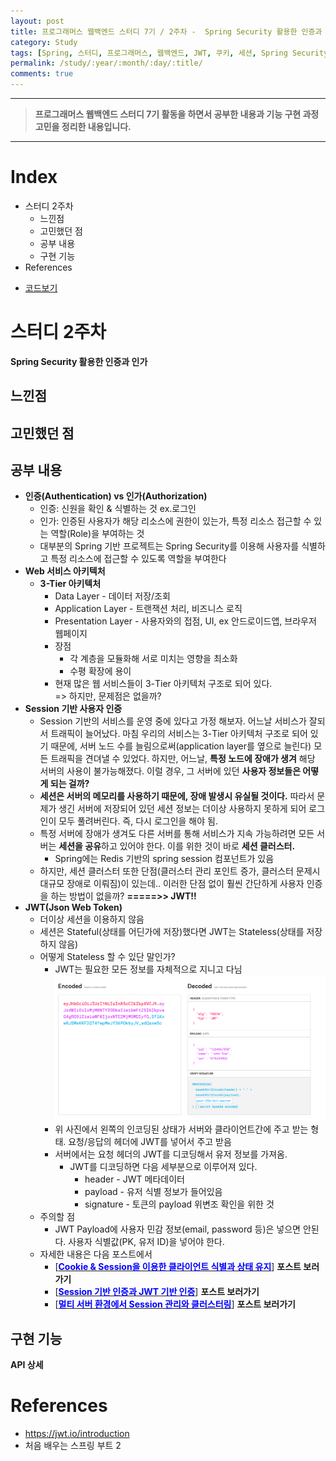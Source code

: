 ```yaml
---
layout: post
title: 프로그래머스 웹백엔드 스터디 7기 / 2주차 -  Spring Security 활용한 인증과 인가
category: Study
tags: [Spring, 스터디, 프로그래머스, 웹백엔드, JWT, 쿠키, 세션, Spring Security]
permalink: /study/:year/:month/:day/:title/
comments: true
---
```


---

> **프로그래머스 웹백엔드 스터디 7기 활동을 하면서 공부한 내용과 기능 구현 과정 고민을 정리한 내용입니다.**

---

# Index

- 스터디 2주차
  - 느낀점
  - 고민했던 점
  - 공부 내용
  - 구현 기능
- References

* [코드보기]()

# 스터디 2주차

**Spring Security 활용한 인증과 인가**

## 느낀점

## 고민했던 점

## 공부 내용

- **인증(Authentication) vs 인가(Authorization)**
  - 인증: 신원을 확인 & 식별하는 것 ex.로그인
  - 인가: 인증된 사용자가 해당 리소스에 권한이 있는가, 특정 리소스 접근할 수 있는 역할(Role)을 부여하는 것
  - 대부분의 Spring 기반 프로젝트는 Spring Security를 이용해 사용자를 식별하고 특정 리소스에 접근할 수 있도록 역할을 부여한다
- **Web 서비스 아키텍처**
  - **3-Tier 아키텍처**
    - Data Layer - 데이터 저장/조회
    - Application Layer - 트랜잭션 처리, 비즈니스 로직
    - Presentation Layer - 사용자와의 접점, UI, ex 안드로이드앱, 브라우저 웹페이지
    - 장점
      - 각 계층을 모듈화해 서로 미치는 영향을 최소화
      - 수평 확장에 용이
    - 현재 많은 웹 서비스들이 3-Tier 아키텍처 구조로 되어 있다. <br>
      => 하지만, 문제점은 없을까?
- **Session 기반 사용자 인증**
  - Session 기반의 서비스를 운영 중에 있다고 가정 해보자. 어느날 서비스가 잘되서 트래픽이 늘어났다. 마침 우리의 서비스는 3-Tier 아키텍처 구조로 되어 있기 때문에, 서버 노드 수를 늘림으로써(application layer를 옆으로 늘린다) 모든 트래픽을 견뎌낼 수 있었다. 하지만, 어느날, **특정 노드에 장애가 생겨** 해당 서버의 사용이 불가능해졌다. 이럴 경우, 그 서버에 있던 **사용자 정보들은 어떻게 되는 걸까?**
  - **세션은 서버의 메모리를 사용하기 때문에, 장애 발생시 유실될 것이다.** 따라서 문제가 생긴 서버에 저장되어 있던 세션 정보는 더이상 사용하지 못하게 되어 로그인이 모두 풀려버린다. 즉, 다시 로그인을 해야 됨.
  - 특정 서버에 장애가 생겨도 다른 서버를 통해 서비스가 지속 가능하려면 모든 서버는 **세션을 공유**하고 있어야 한다. 이를 위한 것이 바로 **세션 클러스터.**
    - Spring에는 Redis 기반의 spring session 컴포넌트가 있음
  - 하지만, 세션 클러스터 또한 단점(클러스터 관리 포인트 증가, 클러스터 문제시 대규모 장애로 이뤄짐)이 있는데.. 이러한 단점 없이 훨씬 간단하게 사용자 인증을 하는 방법이 없을까? **=====>> JWT!!**
- **JWT(Json Web Token)**
  - 더이상 세션을 이용하지 않음
  - 세션은 Stateful(상태를 어딘가에 저장)했다면 JWT는 Stateless(상태를 저장하지 않음)
  - 어떻게 Stateless 할 수 있단 말인가?
    - JWT는 필요한 모든 정보를 자체적으로 지니고 다님
      ![alt text](/public/img/web/jwt_format.png "JWT Format")
    - 위 사진에서 왼쪽의 인코딩된 상태가 서버와 클라이언트간에 주고 받는 형태. 요청/응답의 헤더에 JWT를 넣어서 주고 받음
    - 서버에서는 요청 헤더의 JWT를 디코딩해서 유저 정보를 가져옴.
      - JWT를 디코딩하면 다음 세부분으로 이루어져 있다.
        - header - JWT 메타데이터
        - payload - 유저 식별 정보가 들어있음
        - signature - 토큰의 payload 위변조 확인을 위한 것
  - 주의할 점
    - JWT Payload에 사용자 민감 정보(email, password 등)은 넣으면 안된다. 사용자 식별값(PK, 유저 ID)을 넣어야 한다.
  - 자세한 내용은 다음 포스트에서
    - [[<span style="color:blue">**Cookie & Session을 이용한 클라이언트 식별과 상태 유지**</span>]()] **포스트 보러가기**
    - [[<span style="color:blue">**Session 기반 인증과 JWT 기반 인증**</span>]()] **포스트 보러가기**
    - [[<span style="color:blue">**멀티 서버 환경에서 Session 관리와 클러스터링**</span>]()] **포스트 보러가기**

## 구현 기능

**API 상세**

# References

- https://jwt.io/introduction
- 처음 배우는 스프링 부트 2
